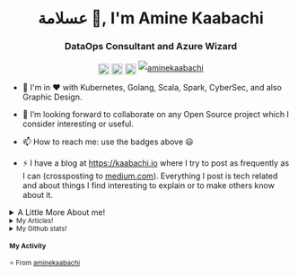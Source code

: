 <h1 align="center"> عسلامة 👋, I'm Amine Kaabachi</h1>
<h3 align="center">DataOps Consultant and Azure Wizard</h3>

<p align="center">
<a href="https://www.linkedin.com/in/aminekaabachi/" target="blank"><img align="center" src="https://cdn.jsdelivr.net/npm/simple-icons@3.0.1/icons/linkedin.svg" alt="aminekaabachi" height="20" width="20" /></a>
<a href="https://twitter.com/_kaabachi" target="blank"><img align="center" src="https://cdn.jsdelivr.net/npm/simple-icons@3.0.1/icons/twitter.svg" alt="aminekaabachi" height="20" width="20" /></a>
<a href="https://medium.com/@aminekaabachi" target="blank"><img align="center" src="https://cdn.jsdelivr.net/npm/simple-icons@3.0.1/icons/medium.svg" alt="@aminekaabachi" height="20" width="20" /></a>
<a href="#"><img src="https://komarev.com/ghpvc/?username=aminekaabachi&style=flat-square" alt="aminekaabachi" style="line-height:25px" /></a>
</p>


- 🌱 I'm in ♥ with Kubernetes, Golang, Scala, Spark, CyberSec, and also Graphic Design.

- 👯 I’m looking forward to collaborate on any Open Source project which I consider interesting or useful.

- 📫 How to reach me: use the badges above 😃

- ⚡ I have a blog at https://kaabachi.io where I try to post as frequently as I can (crossposting to [medium.com](https://medium.com/@amine.kaabachi/)). Everything I post is tech related and about things I find interesting to explain or to make others know about it.

<details>
<summary>A Little More About me!</summary>
<p align="left">  
<small> 
<hr />
In 2018, I completed a successful internship on software optimization to handle more data for the fourth global reinsurer present in 160 countries around the world. From there, I contributed to the optimization of on-premises and Azure ETL systems and pipelines, the implementation and architecture of data platforms and datalabs across multiple public clouds, and the migration of data processing workloads to Azure.
<br /><br />
My geek story started long before, I was passionate about computer science since childhood. I won many competitions local and international and hackathons and I'm still active on cybersecurity competitions with the CTF “the3000” team.
<br /><br />
I love to solve problems and find solutions and then work hard to make them optimal. I enjoy the Linux ecosystem. and i think kubernetes is the future of operating systems. I also like good presentations / tech-talks so I try to make slides that are artistically fair when I have the opportunity.
<hr />
</p>  
</details>

<details>
<summary>My Articles!</summary>
<hr />
  
- [Building a Python SDK for Azure Databricks](https://kaabachi.io/building-python-sdk-for-azure-databricks/)
- [Ways to authenticate Azure Databricks REST API](https://kaabachi.io/ways-to-authenticate-azure-databricks-api/)

<hr />
</details>

<details>
<summary>My Github stats!</summary>
<hr />
  
![GitHub stats](https://github-readme-stats.vercel.app/api?username=aminekaabachi&show_icons=true&hide_border=true)

<hr />
</details>


#### My Activity




⭐️ From [aminekaabachi](https://github.com/aminekaabachi)

